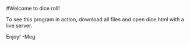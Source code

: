 #Welcome to dice roll! 

To see this program in action, download all files and open dice.html with a live server. 

Enjoy!
-Meg